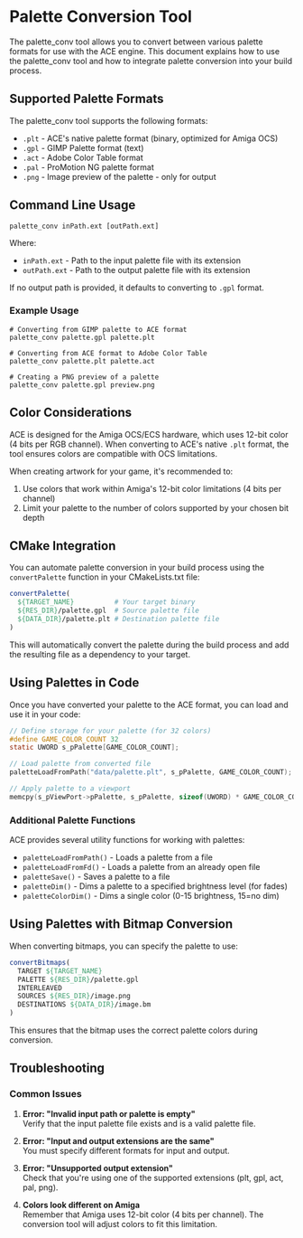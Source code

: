 # Palette Conversion Tool

The palette_conv tool allows you to convert between various palette formats for use with the ACE engine. This document explains how to use the palette_conv tool and how to integrate palette conversion into your build process.

## Supported Palette Formats

The palette_conv tool supports the following formats:

- `.plt` - ACE's native palette format (binary, optimized for Amiga OCS)
- `.gpl` - GIMP Palette format (text)
- `.act` - Adobe Color Table format
- `.pal` - ProMotion NG palette format
- `.png` - Image preview of the palette - only for output

## Command Line Usage

```
palette_conv inPath.ext [outPath.ext]
```

Where:
- `inPath.ext` - Path to the input palette file with its extension
- `outPath.ext` - Path to the output palette file with its extension

If no output path is provided, it defaults to converting to `.gpl` format.

### Example Usage

```
# Converting from GIMP palette to ACE format
palette_conv palette.gpl palette.plt

# Converting from ACE format to Adobe Color Table
palette_conv palette.plt palette.act

# Creating a PNG preview of a palette
palette_conv palette.gpl preview.png
```

## Color Considerations

ACE is designed for the Amiga OCS/ECS hardware, which uses 12-bit color (4 bits per RGB channel). When converting to ACE's native `.plt` format, the tool ensures colors are compatible with OCS limitations.

When creating artwork for your game, it's recommended to:

1. Use colors that work within Amiga's 12-bit color limitations (4 bits per channel)
1. Limit your palette to the number of colors supported by your chosen bit depth

## CMake Integration

You can automate palette conversion in your build process using the `convertPalette` function in your CMakeLists.txt file:

```cmake
convertPalette(
  ${TARGET_NAME}          # Your target binary
  ${RES_DIR}/palette.gpl  # Source palette file 
  ${DATA_DIR}/palette.plt # Destination palette file
)
```

This will automatically convert the palette during the build process and add the resulting file as a dependency to your target.

## Using Palettes in Code

Once you have converted your palette to the ACE format, you can load and use it in your code:

```c
// Define storage for your palette (for 32 colors)
#define GAME_COLOR_COUNT 32
static UWORD s_pPalette[GAME_COLOR_COUNT];

// Load palette from converted file
paletteLoadFromPath("data/palette.plt", s_pPalette, GAME_COLOR_COUNT);

// Apply palette to a viewport
memcpy(s_pViewPort->pPalette, s_pPalette, sizeof(UWORD) * GAME_COLOR_COUNT);
```

### Additional Palette Functions

ACE provides several utility functions for working with palettes:

- `paletteLoadFromPath()` - Loads a palette from a file
- `paletteLoadFromFd()` - Loads a palette from an already open file
- `paletteSave()` - Saves a palette to a file
- `paletteDim()` - Dims a palette to a specified brightness level (for fades)
- `paletteColorDim()` - Dims a single color (0-15 brightness, 15=no dim)

## Using Palettes with Bitmap Conversion

When converting bitmaps, you can specify the palette to use:

```cmake
convertBitmaps(
  TARGET ${TARGET_NAME}
  PALETTE ${RES_DIR}/palette.gpl
  INTERLEAVED
  SOURCES ${RES_DIR}/image.png
  DESTINATIONS ${DATA_DIR}/image.bm
)
```

This ensures that the bitmap uses the correct palette colors during conversion.

## Troubleshooting

### Common Issues

1. **Error: "Invalid input path or palette is empty"**  
   Verify that the input palette file exists and is a valid palette file.

2. **Error: "Input and output extensions are the same"**  
   You must specify different formats for input and output.

3. **Error: "Unsupported output extension"**  
   Check that you're using one of the supported extensions (plt, gpl, act, pal, png).

4. **Colors look different on Amiga**  
   Remember that Amiga uses 12-bit color (4 bits per channel). The conversion tool will adjust colors to fit this limitation.